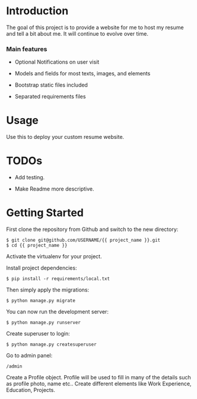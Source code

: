 
# Introduction

The goal of this project is to provide a website for me to host my resume and tell a  bit about me. 
It will continue to evolve over time.


### Main features

* Optional Notifications on user visit

* Models and fields for most texts, images, and elements

* Bootstrap static files included

* Separated requirements files


# Usage

Use this to deploy your custom resume website. 

# TODOs

* Add testing.
  
* Make Readme more descriptive.


# Getting Started

First clone the repository from Github and switch to the new directory:

    $ git clone git@github.com/USERNAME/{{ project_name }}.git
    $ cd {{ project_name }}
    
Activate the virtualenv for your project.
    
Install project dependencies:

    $ pip install -r requirements/local.txt
    
    
Then simply apply the migrations:

    $ python manage.py migrate
    

You can now run the development server:

    $ python manage.py runserver

Create superuser to login:

    $ python manage.py createsuperuser

Go to admin panel:

    /admin

Create a Profile object. Profile will be used to fill in many of the details such as profile photo, name etc..
Create different elements like Work Experience, Education, Projects.